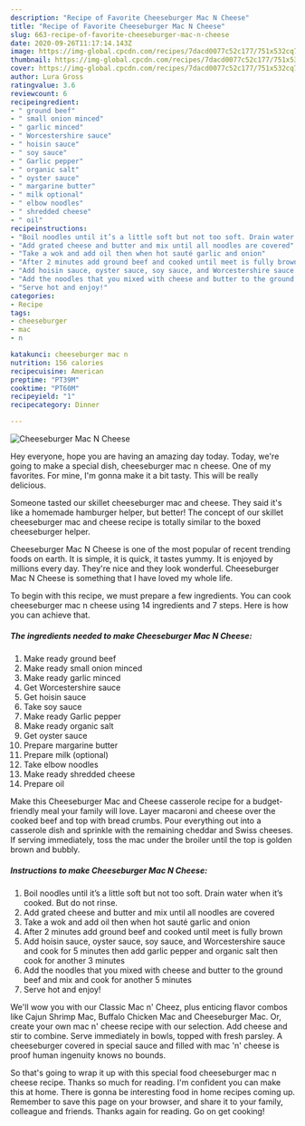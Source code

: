 ```yaml
---
description: "Recipe of Favorite Cheeseburger Mac N Cheese"
title: "Recipe of Favorite Cheeseburger Mac N Cheese"
slug: 663-recipe-of-favorite-cheeseburger-mac-n-cheese
date: 2020-09-26T11:17:14.143Z
image: https://img-global.cpcdn.com/recipes/7dacd0077c52c177/751x532cq70/cheeseburger-mac-n-cheese-recipe-main-photo.jpg
thumbnail: https://img-global.cpcdn.com/recipes/7dacd0077c52c177/751x532cq70/cheeseburger-mac-n-cheese-recipe-main-photo.jpg
cover: https://img-global.cpcdn.com/recipes/7dacd0077c52c177/751x532cq70/cheeseburger-mac-n-cheese-recipe-main-photo.jpg
author: Lura Gross
ratingvalue: 3.6
reviewcount: 6
recipeingredient:
- " ground beef"
- " small onion minced"
- " garlic minced"
- " Worcestershire sauce"
- " hoisin sauce"
- " soy sauce"
- " Garlic pepper"
- " organic salt"
- " oyster sauce"
- " margarine butter"
- " milk optional"
- " elbow noodles"
- " shredded cheese"
- " oil"
recipeinstructions:
- "Boil noodles until it’s a little soft but not too soft. Drain water when it’s cooked. But do not rinse."
- "Add grated cheese and butter and mix until all noodles are covered"
- "Take a wok and add oil then when hot sauté garlic and onion"
- "After 2 minutes add ground beef and cooked until meet is fully brown"
- "Add hoisin sauce, oyster sauce, soy sauce, and Worcestershire sauce and cook for 5 minutes then add garlic pepper and organic salt then cook for another 3 minutes"
- "Add the noodles that you mixed with cheese and butter to the ground beef and mix and cook for another 5 minutes"
- "Serve hot and enjoy!"
categories:
- Recipe
tags:
- cheeseburger
- mac
- n

katakunci: cheeseburger mac n 
nutrition: 156 calories
recipecuisine: American
preptime: "PT39M"
cooktime: "PT60M"
recipeyield: "1"
recipecategory: Dinner

---
```



![Cheeseburger Mac N Cheese](https://img-global.cpcdn.com/recipes/7dacd0077c52c177/751x532cq70/cheeseburger-mac-n-cheese-recipe-main-photo.jpg)

Hey everyone, hope you are having an amazing day today. Today, we're going to make a special dish, cheeseburger mac n cheese. One of my favorites. For mine, I'm gonna make it a bit tasty. This will be really delicious.

Someone tasted our skillet cheeseburger mac and cheese. They said it&#39;s like a homemade hamburger helper, but better! The concept of our skillet cheeseburger mac and cheese recipe is totally similar to the boxed cheeseburger helper.

Cheeseburger Mac N Cheese is one of the most popular of recent trending foods on earth. It is simple, it is quick, it tastes yummy. It is enjoyed by millions every day. They're nice and they look wonderful. Cheeseburger Mac N Cheese is something that I have loved my whole life.


To begin with this recipe, we must prepare a few ingredients. You can cook cheeseburger mac n cheese using 14 ingredients and 7 steps. Here is how you can achieve that.

<!--inarticleads1-->

##### The ingredients needed to make Cheeseburger Mac N Cheese:

1. Make ready  ground beef
1. Make ready  small onion minced
1. Make ready  garlic minced
1. Get  Worcestershire sauce
1. Get  hoisin sauce
1. Take  soy sauce
1. Make ready  Garlic pepper
1. Make ready  organic salt
1. Get  oyster sauce
1. Prepare  margarine butter
1. Prepare  milk (optional)
1. Take  elbow noodles
1. Make ready  shredded cheese
1. Prepare  oil


Make this Cheeseburger Mac and Cheese casserole recipe for a budget-friendly meal your family will love. Layer macaroni and cheese over the cooked beef and top with bread crumbs. Pour everything out into a casserole dish and sprinkle with the remaining cheddar and Swiss cheeses. If serving immediately, toss the mac under the broiler until the top is golden brown and bubbly. 

<!--inarticleads2-->

##### Instructions to make Cheeseburger Mac N Cheese:

1. Boil noodles until it’s a little soft but not too soft. Drain water when it’s cooked. But do not rinse.
1. Add grated cheese and butter and mix until all noodles are covered
1. Take a wok and add oil then when hot sauté garlic and onion
1. After 2 minutes add ground beef and cooked until meet is fully brown
1. Add hoisin sauce, oyster sauce, soy sauce, and Worcestershire sauce and cook for 5 minutes then add garlic pepper and organic salt then cook for another 3 minutes
1. Add the noodles that you mixed with cheese and butter to the ground beef and mix and cook for another 5 minutes
1. Serve hot and enjoy!


We&#39;ll wow you with our Classic Mac n&#39; Cheez, plus enticing flavor combos like Cajun Shrimp Mac, Buffalo Chicken Mac and Cheeseburger Mac. Or, create your own mac n&#39; cheese recipe with our selection. Add cheese and stir to combine. Serve immediately in bowls, topped with fresh parsley. A cheeseburger covered in special sauce and filled with mac &#39;n&#39; cheese is proof human ingenuity knows no bounds. 

So that's going to wrap it up with this special food cheeseburger mac n cheese recipe. Thanks so much for reading. I'm confident you can make this at home. There is gonna be interesting food in home recipes coming up. Remember to save this page on your browser, and share it to your family, colleague and friends. Thanks again for reading. Go on get cooking!
